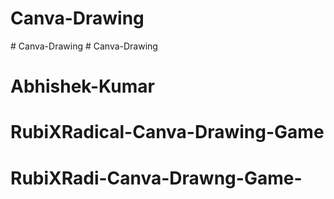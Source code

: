 # Canva-Drawing
#   C a n v a - D r a w i n g  
 # Canva-Drawing
# Abhishek-Kumar
# RubiXRadical-Canva-Drawing-Game
# RubiXRadi-Canva-Drawng-Game-
